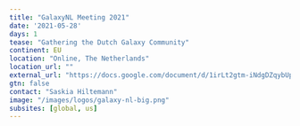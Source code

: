 ```yaml
---
title: "GalaxyNL Meeting 2021"
date: '2021-05-28'
days: 1
tease: "Gathering the Dutch Galaxy Community"
continent: EU
location: "Online, The Netherlands"
location_url: ""
external_url: "https://docs.google.com/document/d/1irLt2gtm-iNdgDZqybUpj7g39zkf5qaDkGW4-wW31YQ/edit"
gtn: false
contact: "Saskia Hiltemann"
image: "/images/logos/galaxy-nl-big.png"
subsites: [global, us]
---
```

